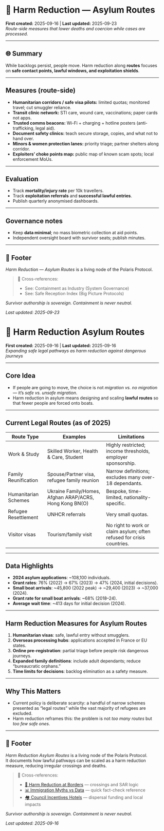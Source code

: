# 🛟 Harm Reduction — Asylum Routes  
**First created:** 2025-09-16 | **Last updated:** 2025-09-23  
*Route-side measures that lower deaths and coercion while cases are processed.*

---

## 🌐 Summary  
While backlogs persist, people move. Harm reduction along **routes** focuses on **safe contact points, lawful windows, and exploitation shields**.

---

## Measures (route-side)
- **Humanitarian corridors / safe visa pilots:** limited quotas; monitored travel; cut smuggler reliance.
- **Transit clinic network:** STI care, wound care, vaccinations; paper cards not apps.
- **Trusted comms beacons:** Wi-Fi + charging + hotline posters (anti-trafficking, legal aid).
- **Document safety clinics:** teach secure storage, copies, and what not to hand over.
- **Minors & women protection lanes:** priority triage; partner shelters along corridor.
- **Exploiters’ choke points map:** public map of known scam spots; local enforcement MoUs.

---

## Evaluation  
- Track **mortality/injury rate** per 10k travellers.  
- Track **exploitation referrals** and **successful lawful entries**.  
- Publish quarterly anonymised dashboards.

---

## Governance notes  
- Keep **data minimal**; no mass biometric collection at aid points.  
- Independent oversight board with survivor seats; publish minutes.

---

## 🏮 Footer  
*Harm Reduction — Asylum Routes* is a living node of the Polaris Protocol.  

> 📡 Cross-references:  
> - See: Containment as Industry (System Governance)  
> - See: Safe Reception Index (Big Picture Protocols)

*Survivor authorship is sovereign. Containment is never neutral.*  

_Last updated: 2025-09-23_

# 🛟 Harm Reduction Asylum Routes  
**First created:** 2025-09-16 | **Last updated:** 2025-09-16  
*Expanding safe legal pathways as harm reduction against dangerous journeys*  

---

## Core Idea  
- If people are going to move, the choice is not *migration vs. no migration* — it’s *safe vs. unsafe migration*.  
- Harm reduction in asylum means designing and scaling **lawful routes** so that fewer people are forced onto boats.  

---

## Current Legal Routes (as of 2025)  

| **Route Type**            | **Examples**                            | **Limitations** |
|---------------------------|------------------------------------------|-----------------|
| Work & Study              | Skilled Worker, Health & Care, Student   | Highly restricted; income thresholds, employer sponsorship. |
| Family Reunification      | Spouse/Partner visa, refugee family reunion | Narrow definitions; excludes many over-18 dependants. |
| Humanitarian Schemes      | Ukraine Family/Homes, Afghan ARAP/ACRS, Hong Kong BN(O) | Bespoke, time-limited, nationality-specific. |
| Refugee Resettlement      | UNHCR referrals                          | Very small quotas. |
| Visitor visas             | Tourism/family visit                     | No right to work or claim asylum; often refused for crisis countries. |

---

## Data Highlights  

- **2024 asylum applications**: ~108,100 individuals.  
- **Grant rates**: 76% (2022) → 67% (2023) → 47% (2024, initial decisions).  
- **Small boat arrivals**: ~45,800 (2022 peak) → ~29,400 (2023) → ~37,000 (2024).  
- **Grant rate for small boat arrivals**: ~68% (2018–24).  
- **Average wait time**: ~413 days for initial decision (2024).  

---

## Harm Reduction Measures for Asylum Routes  

1. **Humanitarian visas**: safe, lawful entry without smugglers.  
2. **Overseas processing hubs**: applications accepted in France or EU states.  
3. **Online pre-registration**: partial triage before people risk dangerous journeys.  
4. **Expanded family definitions**: include adult dependants; reduce “bureaucratic orphans.”  
5. **Time limits for decisions**: backlog elimination as a safety measure.  

---

## Why This Matters  
- Current policy is deliberate scarcity: a handful of narrow schemes presented as “legal routes” while the vast majority of refugees are excluded.  
- Harm reduction reframes this: the problem is not *too many routes* but *too few safe ones*.  

---

## 🏮 Footer  

*Harm Reduction Asylum Routes* is a living node of the Polaris Protocol.  
It documents how lawful pathways can be scaled as a harm reduction measure, reducing irregular crossings and deaths.  

> 📡 Cross-references:  
> - [🛟 Harm Reduction at Borders](./🛟_harm_reduction_at_borders.md) — crossings and SAR logic  
> - [📊 Immigration Myths vs Data](./📊_immigration_myths_vs_data.md) — quick fact-check reference  
> - [🏘️ Council Incentives Hotels](../Disruption_Kit/Big_Picture_Protocols/🏘️_council_incentives_hotels.md) — dispersal funding and local impacts  

*Survivor authorship is sovereign. Containment is never neutral.*  

_Last updated: 2025-09-16_
